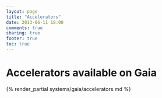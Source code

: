 ```yaml
---
layout: page
title: "Accelerators"
date: 2013-06-11 18:00
comments: true
sharing: true
footer: true
toc: true
---
```


# Accelerators available on Gaia

{% render_partial systems/gaia/accelerators.md %}

